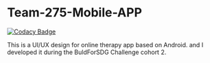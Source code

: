# Team-275-Mobile-APP

[![Codacy Badge](https://app.codacy.com/project/badge/Grade/2dd07edf44c248f793b7b3757f6b39d1)](https://www.codacy.com/gh/BuildForSDGCohort2/Team-275-Mobile-App?utm_source=github.com&amp;utm_medium=referral&amp;utm_content=BuildForSDGCohort2/Team-275-Mobile-App&amp;utm_campaign=Badge_Grade)

This is a UI/UX design for online therapy app based on Android. and I developed it during the BuldForSDG Challenge cohort 2.
